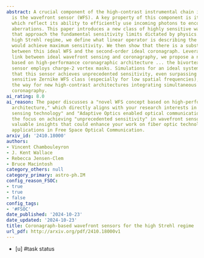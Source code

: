 ```yaml
---
abstract: A crucial component of the high-contrast instrumental chain in astronomy
  is the wavefront sensor (WFS). A key property of this component is its sensitivities,
  which reflect its ability to efficiently use incoming photons to encode the phase
  aberrations. This paper introduces a new class of highly sensitive wavefront sensors
  that approach the fundamental sensitivity limits dictated by physics. Assuming a
  high Strehl regime, we define what linear operator is describing the ideal WFS that
  would achieve maximum sensitivity. We then show that there is a substantial similarity
  between this ideal WFS and the second-order ideal coronagraph. Leveraging the exhibited
  link between ideal wavefront sensing and coronagraphy, we propose a novel WFS concept
  based on high-performance coronagraphic architecture ... the bivortex WFS. This
  sensor employs charge-2 vortex masks. Simulations for an ideal system demonstrate
  that this sensor achieves unprecedented sensitivity, even surpassing the highly
  sensitive Zernike WFS class (especially for low spatial frequencies), while paving
  the way for new high-contrast architectures integrating simultaneous sensing and
  coronagraphy.
ai_rating: 8.0
ai_reason: The paper discusses a "novel WFS concept based on high-performance coronagraphic
  architecture," which directly aligns with your research interests in "wavefront
  sensing technology" and "Adaptive Optics enabled optical communication." Additionally,
  the focus on achieving "unprecedented sensitivity" in wavefront sensors contributes
  valuable insights that could enhance your work on fiber optic technology and its
  applications in Free Space Optical Communication.
arxiv_id: '2410.18000'
authors:
- Vincent Chambouleyron
- J. Kent Wallace
- Rebecca Jensen-Clem
- Bruce Macintosh
category_others: null
category_primary: astro-ph.IM
config_reason_FSOC:
- true
- true
- false
config_tags:
- '#FSOC'
date_published: '2024-10-23'
date_updated: '2024-10-23'
title: Coronagraph-based wavefront sensors for the high Strehl regime
url_pdf: http://arxiv.org/pdf/2410.18000v1
---
```

 - [u] #task status
